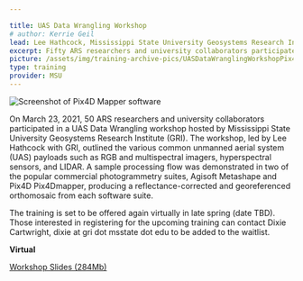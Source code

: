 ```yaml
---

title: UAS Data Wrangling Workshop
# author: Kerrie Geil
lead: Lee Hathcock, Mississippi State University Geosystems Research Institute
excerpt: Fifty ARS researchers and university collaborators participated in a UAS Data Wrangling Workshop hosted by Mississippi State University Geosystems Research Institute
picture: /assets/img/training-archive-pics/UASDataWranglingWorkshopPix4DSoftware.png
type: training
provider: MSU
---
```

![Screenshot of Pix4D Mapper software](/assets/img/training-archive-pics/UASDataWranglingWorkshopPix4DSoftware.png)

On March 23, 2021, 50 ARS researchers and university collaborators participated in a UAS Data Wrangling workshop hosted by Mississippi State University Geosystems Research Institute (GRI). The workshop, led by Lee Hathcock with GRI, outlined the various common unmanned aerial system (UAS) payloads such as RGB and multispectral imagers, hyperspectral sensors, and LIDAR.  A sample processing flow was demonstrated in two of the popular commercial photogrammetry suites, Agisoft Metashape and Pix4D Pix4Dmapper, producing a reflectance-corrected and georeferenced orthomosaic from each software suite. 

The training is set to be offered again virtually in late spring (date TBD). Those interested in registering for the upcoming training can contact Dixie Cartwright,  dixie at gri dot msstate dot edu to be added to the waitlist.  

**Virtual**   


[Workshop Slides (284Mb)](https://public.3.basecamp.com/p/U63CTwFHmkiPKZtTr3jdPXD5)
